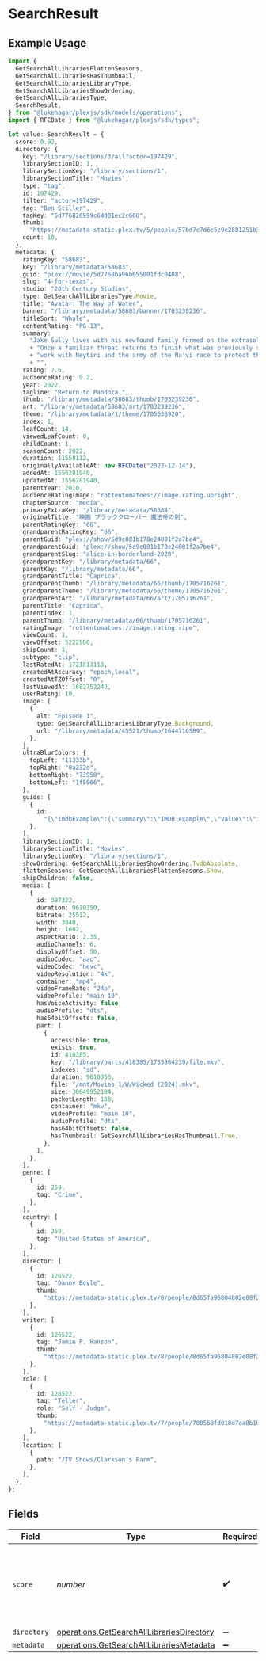 # SearchResult

## Example Usage

```typescript
import {
  GetSearchAllLibrariesFlattenSeasons,
  GetSearchAllLibrariesHasThumbnail,
  GetSearchAllLibrariesLibraryType,
  GetSearchAllLibrariesShowOrdering,
  GetSearchAllLibrariesType,
  SearchResult,
} from "@lukehagar/plexjs/sdk/models/operations";
import { RFCDate } from "@lukehagar/plexjs/sdk/types";

let value: SearchResult = {
  score: 0.92,
  directory: {
    key: "/library/sections/3/all?actor=197429",
    librarySectionID: 1,
    librarySectionKey: "/library/sections/1",
    librarySectionTitle: "Movies",
    type: "tag",
    id: 197429,
    filter: "actor=197429",
    tag: "Ben Stiller",
    tagKey: "5d776826999c64001ec2c606",
    thumb:
      "https://metadata-static.plex.tv/5/people/57bd7c7d6c5c9e2881251b30e5603d3d.jpg",
    count: 10,
  },
  metadata: {
    ratingKey: "58683",
    key: "/library/metadata/58683",
    guid: "plex://movie/5d7768ba96b655001fdc0408",
    slug: "4-for-texas",
    studio: "20th Century Studios",
    type: GetSearchAllLibrariesType.Movie,
    title: "Avatar: The Way of Water",
    banner: "/library/metadata/58683/banner/1703239236",
    titleSort: "Whale",
    contentRating: "PG-13",
    summary:
      "Jake Sully lives with his newfound family formed on the extrasolar moon Pandora.\n"
      + "Once a familiar threat returns to finish what was previously started, Jake must\n"
      + "work with Neytiri and the army of the Na'vi race to protect their home.\n"
      + "",
    rating: 7.6,
    audienceRating: 9.2,
    year: 2022,
    tagline: "Return to Pandora.",
    thumb: "/library/metadata/58683/thumb/1703239236",
    art: "/library/metadata/58683/art/1703239236",
    theme: "/library/metadata/1/theme/1705636920",
    index: 1,
    leafCount: 14,
    viewedLeafCount: 0,
    childCount: 1,
    seasonCount: 2022,
    duration: 11558112,
    originallyAvailableAt: new RFCDate("2022-12-14"),
    addedAt: 1556281940,
    updatedAt: 1556281940,
    parentYear: 2010,
    audienceRatingImage: "rottentomatoes://image.rating.upright",
    chapterSource: "media",
    primaryExtraKey: "/library/metadata/58684",
    originalTitle: "映画 ブラッククローバー 魔法帝の剣",
    parentRatingKey: "66",
    grandparentRatingKey: "66",
    parentGuid: "plex://show/5d9c081b170e24001f2a7be4",
    grandparentGuid: "plex://show/5d9c081b170e24001f2a7be4",
    grandparentSlug: "alice-in-borderland-2020",
    grandparentKey: "/library/metadata/66",
    parentKey: "/library/metadata/66",
    grandparentTitle: "Caprica",
    grandparentThumb: "/library/metadata/66/thumb/1705716261",
    grandparentTheme: "/library/metadata/66/theme/1705716261",
    grandparentArt: "/library/metadata/66/art/1705716261",
    parentTitle: "Caprica",
    parentIndex: 1,
    parentThumb: "/library/metadata/66/thumb/1705716261",
    ratingImage: "rottentomatoes://image.rating.ripe",
    viewCount: 1,
    viewOffset: 5222500,
    skipCount: 1,
    subtype: "clip",
    lastRatedAt: 1721813113,
    createdAtAccuracy: "epoch,local",
    createdAtTZOffset: "0",
    lastViewedAt: 1682752242,
    userRating: 10,
    image: [
      {
        alt: "Episode 1",
        type: GetSearchAllLibrariesLibraryType.Background,
        url: "/library/metadata/45521/thumb/1644710589",
      },
    ],
    ultraBlurColors: {
      topLeft: "11333b",
      topRight: "0a232d",
      bottomRight: "73958",
      bottomLeft: "1f5066",
    },
    guids: [
      {
        id:
          "{\"imdbExample\":{\"summary\":\"IMDB example\",\"value\":\"imdb://tt13015952\"},\"tmdbExample\":{\"summary\":\"TMDB example\",\"value\":\"tmdb://2434012\"},\"tvdbExample\":{\"summary\":\"TVDB example\",\"value\":\"tvdb://7945991\"}}",
      },
    ],
    librarySectionID: 1,
    librarySectionTitle: "Movies",
    librarySectionKey: "/library/sections/1",
    showOrdering: GetSearchAllLibrariesShowOrdering.TvdbAbsolute,
    flattenSeasons: GetSearchAllLibrariesFlattenSeasons.Show,
    skipChildren: false,
    media: [
      {
        id: 387322,
        duration: 9610350,
        bitrate: 25512,
        width: 3840,
        height: 1602,
        aspectRatio: 2.35,
        audioChannels: 6,
        displayOffset: 50,
        audioCodec: "aac",
        videoCodec: "hevc",
        videoResolution: "4k",
        container: "mp4",
        videoFrameRate: "24p",
        videoProfile: "main 10",
        hasVoiceActivity: false,
        audioProfile: "dts",
        has64bitOffsets: false,
        part: [
          {
            accessible: true,
            exists: true,
            id: 418385,
            key: "/library/parts/418385/1735864239/file.mkv",
            indexes: "sd",
            duration: 9610350,
            file: "/mnt/Movies_1/W/Wicked (2024).mkv",
            size: 30649952104,
            packetLength: 188,
            container: "mkv",
            videoProfile: "main 10",
            audioProfile: "dts",
            has64bitOffsets: false,
            hasThumbnail: GetSearchAllLibrariesHasThumbnail.True,
          },
        ],
      },
    ],
    genre: [
      {
        id: 259,
        tag: "Crime",
      },
    ],
    country: [
      {
        id: 259,
        tag: "United States of America",
      },
    ],
    director: [
      {
        id: 126522,
        tag: "Danny Boyle",
        thumb:
          "https://metadata-static.plex.tv/8/people/8d65fa96804802e08f2de09fe014408e.jpg",
      },
    ],
    writer: [
      {
        id: 126522,
        tag: "Jamie P. Hanson",
        thumb:
          "https://metadata-static.plex.tv/8/people/8d65fa96804802e08f2de09fe014408e.jpg",
      },
    ],
    role: [
      {
        id: 126522,
        tag: "Teller",
        role: "Self - Judge",
        thumb:
          "https://metadata-static.plex.tv/7/people/708568fd018d7aa8b1032dcf867747e8.jpg",
      },
    ],
    location: [
      {
        path: "/TV Shows/Clarkson's Farm",
      },
    ],
  },
};
```

## Fields

| Field                                                                                                         | Type                                                                                                          | Required                                                                                                      | Description                                                                                                   | Example                                                                                                       |
| ------------------------------------------------------------------------------------------------------------- | ------------------------------------------------------------------------------------------------------------- | ------------------------------------------------------------------------------------------------------------- | ------------------------------------------------------------------------------------------------------------- | ------------------------------------------------------------------------------------------------------------- |
| `score`                                                                                                       | *number*                                                                                                      | :heavy_check_mark:                                                                                            | The score of the search result, typically a float value between 0 and 1.                                      | 0.92                                                                                                          |
| `directory`                                                                                                   | [operations.GetSearchAllLibrariesDirectory](../../../sdk/models/operations/getsearchalllibrariesdirectory.md) | :heavy_minus_sign:                                                                                            | N/A                                                                                                           |                                                                                                               |
| `metadata`                                                                                                    | [operations.GetSearchAllLibrariesMetadata](../../../sdk/models/operations/getsearchalllibrariesmetadata.md)   | :heavy_minus_sign:                                                                                            | N/A                                                                                                           |                                                                                                               |